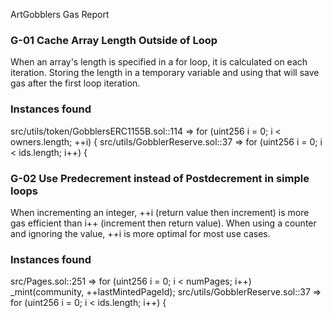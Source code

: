 ArtGobblers Gas Report

### G-01 Cache Array Length Outside of Loop

When an array's length is specified in a for loop, it is calculated on each iteration. Storing the length in a temporary variable and using that will save gas after the first loop iteration.

### Instances found

src/utils/token/GobblersERC1155B.sol::114 => for (uint256 i = 0; i < owners.length; ++i) {
src/utils/GobblerReserve.sol::37 => for (uint256 i = 0; i < ids.length; i++) {

### G-02 Use Predecrement instead of Postdecrement in simple loops

When incrementing an integer, ++i (return value then increment) is more gas efficient than i++ (increment then return value). When using a counter and ignoring the value, ++i is more optimal for most use cases.

### Instances found

src/Pages.sol::251 => for (uint256 i = 0; i < numPages; i++) _mint(community, ++lastMintedPageId);
src/utils/GobblerReserve.sol::37 => for (uint256 i = 0; i < ids.length; i++) {
